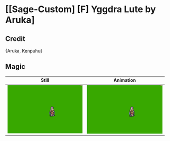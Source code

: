 # [\[Sage-Custom\] \[F\] Yggdra Lute by Aruka]

## Credit

{Aruka, Kenpuhu}
	
## Magic

| Still | Animation |
| :---: | :-------: |
| ![Magic still](./Magic_000.png) | ![Magic animation](./Magic.gif) |
